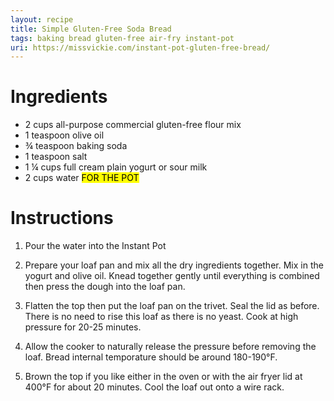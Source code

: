 ```yaml
---
layout: recipe
title: Simple Gluten-Free Soda Bread
tags: baking bread gluten-free air-fry instant-pot
uri: https://missvickie.com/instant-pot-gluten-free-bread/
---
```

# Ingredients

* 2 cups all-purpose commercial gluten-free flour mix
* 1 teaspoon olive oil
* ¾ teaspoon baking soda
* 1 teaspoon salt
* 1 ¼ cups full cream plain yogurt or sour milk
* 2 cups water <mark>FOR THE POT</mark>

# Instructions

1. Pour the water into the Instant Pot

2. Prepare your loaf pan and mix all the dry ingredients together. Mix in the yogurt and olive oil. Knead together gently until everything is combined then press the dough into the loaf pan.

3. Flatten the top then put the loaf pan on the trivet. Seal the lid as before. There is no need to rise this loaf as there is no yeast. Cook at high pressure for 20-25 minutes.

4. Allow the cooker to naturally release the pressure before removing the loaf. Bread internal temporature should be around 180-190&deg;F.

5. Brown the top if you like either in the oven or with the air fryer lid at 400&deg;F for about 20 minutes. Cool the loaf out onto a wire rack.